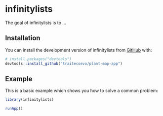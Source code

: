 
<!-- README.md is generated from README.Rmd. Please edit that file -->

# infinitylists

<!-- badges: start -->
<!-- badges: end -->

The goal of infinitylists is to …

## Installation

You can install the development version of infinitylists from
[GitHub](https://github.com/) with:

``` r
# install.packages("devtools")
devtools::install_github("traitecoevo/plant-map-app")
```

## Example

This is a basic example which shows you how to solve a common problem:

``` r
library(infinitylists)

runApp()
```
